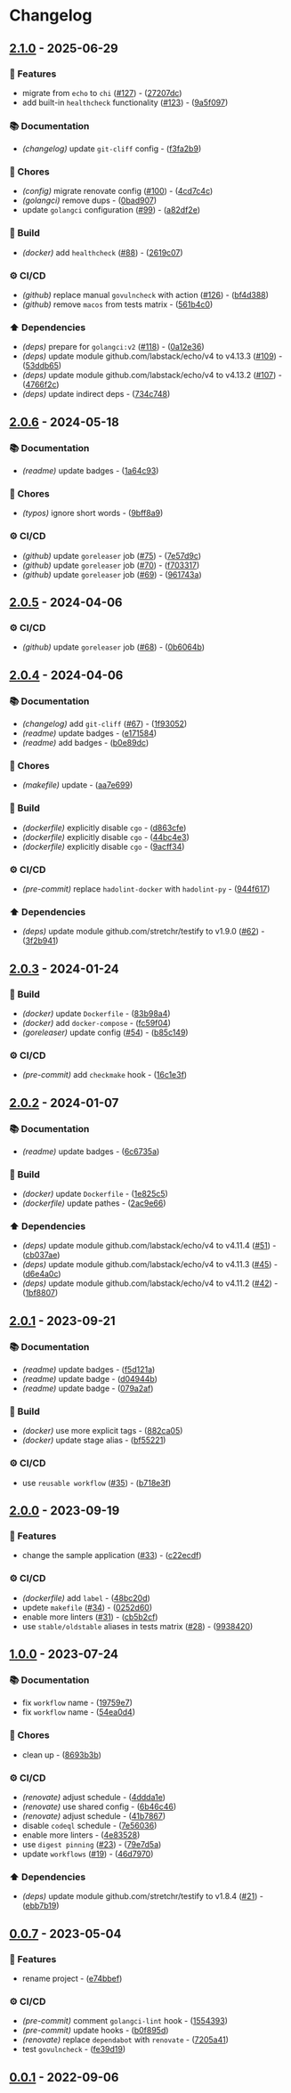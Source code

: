 # Changelog

## [2.1.0](https://github.com/DeadNews/deadnews-template-go/compare/v2.0.6...v2.1.0) - 2025-06-29

### 🚀 Features

- migrate from `echo` to `chi` ([#127](https://github.com/DeadNews/deadnews-template-python/issues/127)) - ([27207dc](https://github.com/DeadNews/deadnews-template-go/commit/27207dc9b7496d9ba0b65d29deefc38630fab685))
- add built-in `healthcheck` functionality ([#123](https://github.com/DeadNews/deadnews-template-python/issues/123)) - ([9a5f097](https://github.com/DeadNews/deadnews-template-go/commit/9a5f0978bf5ba802f8c30412cbe724378c432322))

### 📚 Documentation

- _(changelog)_ update `git-cliff` config - ([f3fa2b9](https://github.com/DeadNews/deadnews-template-go/commit/f3fa2b9974896905c571ba06baa97cf2410ef5cb))

### 🧹 Chores

- _(config)_ migrate renovate config ([#100](https://github.com/DeadNews/deadnews-template-python/issues/100)) - ([4cd7c4c](https://github.com/DeadNews/deadnews-template-go/commit/4cd7c4c46339e9f048734862c5bf86982aeda3bd))
- _(golangci)_ remove dups - ([0bad907](https://github.com/DeadNews/deadnews-template-go/commit/0bad907a8a413ebbcb6ae55ae0aa3c87f953082c))
- update `golangci` configuration ([#99](https://github.com/DeadNews/deadnews-template-python/issues/99)) - ([a82df2e](https://github.com/DeadNews/deadnews-template-go/commit/a82df2e327aeea56ef19ab3b35f4639150bd085c))

### 👷 Build

- _(docker)_ add `healthcheck` ([#88](https://github.com/DeadNews/deadnews-template-python/issues/88)) - ([2619c07](https://github.com/DeadNews/deadnews-template-go/commit/2619c0772d289698f722ea307e8ebe73d7219c93))

### ⚙️ CI/CD

- _(github)_ replace manual `govulncheck` with action ([#126](https://github.com/DeadNews/deadnews-template-python/issues/126)) - ([bf4d388](https://github.com/DeadNews/deadnews-template-go/commit/bf4d388b9e242db94dd884bec8778e7911b04321))
- _(github)_ remove `macos` from tests matrix - ([561b4c0](https://github.com/DeadNews/deadnews-template-go/commit/561b4c036a3c09b719841b371f9acd40839c56d6))

### ⬆️ Dependencies

- _(deps)_ prepare for `golangci:v2` ([#118](https://github.com/DeadNews/deadnews-template-python/issues/118)) - ([0a12e36](https://github.com/DeadNews/deadnews-template-go/commit/0a12e367ba08b43093f1159d3690e2586a1dd6a4))
- _(deps)_ update module github.com/labstack/echo/v4 to v4.13.3 ([#109](https://github.com/DeadNews/deadnews-template-python/issues/109)) - ([53ddb65](https://github.com/DeadNews/deadnews-template-go/commit/53ddb653898aeca7f265eb2912bd1e738c31edf3))
- _(deps)_ update module github.com/labstack/echo/v4 to v4.13.2 ([#107](https://github.com/DeadNews/deadnews-template-python/issues/107)) - ([4766f2c](https://github.com/DeadNews/deadnews-template-go/commit/4766f2c88a57e633df0bc959d89893859b83912a))
- _(deps)_ update indirect deps - ([734c748](https://github.com/DeadNews/deadnews-template-go/commit/734c748da5e69104796b41b691b23f8279723a15))

## [2.0.6](https://github.com/DeadNews/deadnews-template-go/compare/v2.0.5...v2.0.6) - 2024-05-18

### 📚 Documentation

- _(readme)_ update badges - ([1a64c93](https://github.com/DeadNews/deadnews-template-go/commit/1a64c93b726de87e029206403ef3af30b8e65fe0))

### 🧹 Chores

- _(typos)_ ignore short words - ([9bff8a9](https://github.com/DeadNews/deadnews-template-go/commit/9bff8a9a769315168791358f84ae94e1937bc19f))

### ⚙️ CI/CD

- _(github)_ update `goreleaser` job ([#75](https://github.com/DeadNews/deadnews-template-python/issues/75)) - ([7e57d9c](https://github.com/DeadNews/deadnews-template-go/commit/7e57d9cbe6d4156631b2cc7b30399f144b1ebe5a))
- _(github)_ update `goreleaser` job ([#70](https://github.com/DeadNews/deadnews-template-python/issues/70)) - ([f703317](https://github.com/DeadNews/deadnews-template-go/commit/f703317d71f90aeb45fa87210624440e9908244f))
- _(github)_ update `goreleaser` job ([#69](https://github.com/DeadNews/deadnews-template-python/issues/69)) - ([961743a](https://github.com/DeadNews/deadnews-template-go/commit/961743a14257db69f6d63ec4cb693bef42f980d3))

## [2.0.5](https://github.com/DeadNews/deadnews-template-go/compare/v2.0.4...v2.0.5) - 2024-04-06

### ⚙️ CI/CD

- _(github)_ update `goreleaser` job ([#68](https://github.com/DeadNews/deadnews-template-python/issues/68)) - ([0b6064b](https://github.com/DeadNews/deadnews-template-go/commit/0b6064b460c765316104ef350c252708ebbef741))

## [2.0.4](https://github.com/DeadNews/deadnews-template-go/compare/v2.0.3...v2.0.4) - 2024-04-06

### 📚 Documentation

- _(changelog)_ add `git-cliff` ([#67](https://github.com/DeadNews/deadnews-template-python/issues/67)) - ([1f93052](https://github.com/DeadNews/deadnews-template-go/commit/1f930527660452e569d10576c3b22a82ecc49089))
- _(readme)_ update badges - ([e171584](https://github.com/DeadNews/deadnews-template-go/commit/e171584c9c59e14a67747491b0804189ec3b242a))
- _(readme)_ add badges - ([b0e89dc](https://github.com/DeadNews/deadnews-template-go/commit/b0e89dc0b9c1191933101d2ba7f450a731988f1f))

### 🧹 Chores

- _(makefile)_ update - ([aa7e699](https://github.com/DeadNews/deadnews-template-go/commit/aa7e69997481479e4f0d62a03798d739409e58a8))

### 👷 Build

- _(dockerfile)_ explicitly disable `cgo` - ([d863cfe](https://github.com/DeadNews/deadnews-template-go/commit/d863cfe6533db65d19c5afc3759fe08b621616c6))
- _(dockerfile)_ explicitly disable `cgo` - ([44bc4e3](https://github.com/DeadNews/deadnews-template-go/commit/44bc4e3ccc5c4363af529485ca709ab2e9435f16))
- _(dockerfile)_ explicitly disable `cgo` - ([9acff34](https://github.com/DeadNews/deadnews-template-go/commit/9acff34cd3bd4f065d519ddbc1c95e3f41566aaa))

### ⚙️ CI/CD

- _(pre-commit)_ replace `hadolint-docker` with `hadolint-py` - ([944f617](https://github.com/DeadNews/deadnews-template-go/commit/944f617e6f5ac6913739c760979ae31ce5473d82))

### ⬆️ Dependencies

- _(deps)_ update module github.com/stretchr/testify to v1.9.0 ([#62](https://github.com/DeadNews/deadnews-template-python/issues/62)) - ([3f2b941](https://github.com/DeadNews/deadnews-template-go/commit/3f2b9418c6f51f0622184bb5fd31a9c1a1ca7da8))

## [2.0.3](https://github.com/DeadNews/deadnews-template-go/compare/v2.0.2...v2.0.3) - 2024-01-24

### 👷 Build

- _(docker)_ update `Dockerfile` - ([83b98a4](https://github.com/DeadNews/deadnews-template-go/commit/83b98a41fbaa9d12745ce357c469f807cb1ba121))
- _(docker)_ add `docker-compose` - ([fc59f04](https://github.com/DeadNews/deadnews-template-go/commit/fc59f04a8c95e230dc2157f9285a0f295ffb0cac))
- _(goreleaser)_ update config ([#54](https://github.com/DeadNews/deadnews-template-python/issues/54)) - ([b85c149](https://github.com/DeadNews/deadnews-template-go/commit/b85c1492d90a1b2fef35f57711628c1088deba79))

### ⚙️ CI/CD

- _(pre-commit)_ add `checkmake` hook - ([16c1e3f](https://github.com/DeadNews/deadnews-template-go/commit/16c1e3fd97f15ef4e4b4f1344649dba56cb29090))

## [2.0.2](https://github.com/DeadNews/deadnews-template-go/compare/v2.0.1...v2.0.2) - 2024-01-07

### 📚 Documentation

- _(readme)_ update badges - ([6c6735a](https://github.com/DeadNews/deadnews-template-go/commit/6c6735a1d53cc4a02ae9c59de4fe3f92eeea178a))

### 👷 Build

- _(docker)_ update `Dockerfile` - ([1e825c5](https://github.com/DeadNews/deadnews-template-go/commit/1e825c5aa9ee4c5b8f27b5ace518c726dab848c4))
- _(dockerfile)_ update pathes - ([2ac9e66](https://github.com/DeadNews/deadnews-template-go/commit/2ac9e66809d7cf82750c0df3324408deec7d7ec5))

### ⬆️ Dependencies

- _(deps)_ update module github.com/labstack/echo/v4 to v4.11.4 ([#51](https://github.com/DeadNews/deadnews-template-python/issues/51)) - ([cb037ae](https://github.com/DeadNews/deadnews-template-go/commit/cb037ae81263f354fa2fe054255d6aaf7cfdef89))
- _(deps)_ update module github.com/labstack/echo/v4 to v4.11.3 ([#45](https://github.com/DeadNews/deadnews-template-python/issues/45)) - ([d6e4a0c](https://github.com/DeadNews/deadnews-template-go/commit/d6e4a0cfbae9bac1ece6132fe66d1c57f672843f))
- _(deps)_ update module github.com/labstack/echo/v4 to v4.11.2 ([#42](https://github.com/DeadNews/deadnews-template-python/issues/42)) - ([1bf8807](https://github.com/DeadNews/deadnews-template-go/commit/1bf8807742c84ae90578448a5f50457704b8e139))

## [2.0.1](https://github.com/DeadNews/deadnews-template-go/compare/v2.0.0...v2.0.1) - 2023-09-21

### 📚 Documentation

- _(readme)_ update badges - ([f5d121a](https://github.com/DeadNews/deadnews-template-go/commit/f5d121a5112a3c0308920d0bc038eb6739b2efc6))
- _(readme)_ update badge - ([d04944b](https://github.com/DeadNews/deadnews-template-go/commit/d04944b7cd4301d7553baca3ebea3c83a49dd289))
- _(readme)_ update badge - ([079a2af](https://github.com/DeadNews/deadnews-template-go/commit/079a2af6ab083bb992c0dad6f02fd709898a33ee))

### 👷 Build

- _(docker)_ use more explicit tags - ([882ca05](https://github.com/DeadNews/deadnews-template-go/commit/882ca0589a7dab7aa2f01dd295ef44bef50f8d31))
- _(docker)_ update stage alias - ([bf55221](https://github.com/DeadNews/deadnews-template-go/commit/bf55221ff3d76404549d321c3e0355bbec73ff31))

### ⚙️ CI/CD

- use `reusable workflow` ([#35](https://github.com/DeadNews/deadnews-template-python/issues/35)) - ([b718e3f](https://github.com/DeadNews/deadnews-template-go/commit/b718e3ff9362fedf7ad1f2a05490243ce0b29756))

## [2.0.0](https://github.com/DeadNews/deadnews-template-go/compare/v1.0.0...v2.0.0) - 2023-09-19

### 🚀 Features

- change the sample application ([#33](https://github.com/DeadNews/deadnews-template-python/issues/33)) - ([c22ecdf](https://github.com/DeadNews/deadnews-template-go/commit/c22ecdf0fca8be184ddc461528334cee0fd8d39f))

### ⚙️ CI/CD

- _(dockerfile)_ add `label` - ([48bc20d](https://github.com/DeadNews/deadnews-template-go/commit/48bc20dfbb5301c8d02c6da7ee53b69fc43fa605))
- updete `makefile` ([#34](https://github.com/DeadNews/deadnews-template-python/issues/34)) - ([0252d60](https://github.com/DeadNews/deadnews-template-go/commit/0252d602ef9acd17f0e99f233f05e57611a65c8c))
- enable more linters ([#31](https://github.com/DeadNews/deadnews-template-python/issues/31)) - ([cb5b2cf](https://github.com/DeadNews/deadnews-template-go/commit/cb5b2cfae46db812d3582ddff6788e24e3e8d07b))
- use `stable/oldstable` aliases in tests matrix ([#28](https://github.com/DeadNews/deadnews-template-python/issues/28)) - ([9938420](https://github.com/DeadNews/deadnews-template-go/commit/99384209c0b8b2247c24725b9b2a412258a0d587))

## [1.0.0](https://github.com/DeadNews/deadnews-template-go/compare/v0.0.7...v1.0.0) - 2023-07-24

### 📚 Documentation

- fix `workflow` name - ([19759e7](https://github.com/DeadNews/deadnews-template-go/commit/19759e7b07743ee9873ad7427d8773594d032a76))
- fix `workflow` name - ([54ea0d4](https://github.com/DeadNews/deadnews-template-go/commit/54ea0d4c8c4180241a4286fa67b0e267b2271878))

### 🧹 Chores

- clean up - ([8693b3b](https://github.com/DeadNews/deadnews-template-go/commit/8693b3b2ea89cef678ca66b222b46900dacacb5f))

### ⚙️ CI/CD

- _(renovate)_ adjust schedule - ([4ddda1e](https://github.com/DeadNews/deadnews-template-go/commit/4ddda1e5c0670a53844145806aca62567ff92279))
- _(renovate)_ use shared config - ([6b46c46](https://github.com/DeadNews/deadnews-template-go/commit/6b46c46320e33ce46330ae880c779a49954e66e2))
- _(renovate)_ adjust schedule - ([41b7867](https://github.com/DeadNews/deadnews-template-go/commit/41b7867002f6f56f8085dbba4a786ebb1f81f3d2))
- disable `codeql` schedule - ([7e56036](https://github.com/DeadNews/deadnews-template-go/commit/7e56036c15fed9972cb15c95ef4c857b13a4c946))
- enable more linters - ([4e83528](https://github.com/DeadNews/deadnews-template-go/commit/4e83528a128ee8800672e864a0619e5540c1df61))
- use `digest pinning` ([#23](https://github.com/DeadNews/deadnews-template-python/issues/23)) - ([79e7d5a](https://github.com/DeadNews/deadnews-template-go/commit/79e7d5a5e97d29c5f150da9e377d551fe71bb287))
- update `workflows` ([#19](https://github.com/DeadNews/deadnews-template-python/issues/19)) - ([46d7970](https://github.com/DeadNews/deadnews-template-go/commit/46d7970a069287a5b44c06214f3dfa4f8f437993))

### ⬆️ Dependencies

- _(deps)_ update module github.com/stretchr/testify to v1.8.4 ([#21](https://github.com/DeadNews/deadnews-template-python/issues/21)) - ([ebb7b19](https://github.com/DeadNews/deadnews-template-go/commit/ebb7b190cd8431de541ed4df60d810db4b333729))

## [0.0.7](https://github.com/DeadNews/deadnews-template-go/compare/v0.0.6...v0.0.7) - 2023-05-04

### 🚀 Features

- rename project - ([e74bbef](https://github.com/DeadNews/deadnews-template-go/commit/e74bbef1c7853e88ecf1c533cee2fdd7a1d2470c))

### ⚙️ CI/CD

- _(pre-commit)_ comment `golangci-lint` hook - ([1554393](https://github.com/DeadNews/deadnews-template-go/commit/155439337ebe1b981e60909a528de4904bed8d96))
- _(pre-commit)_ update hooks - ([b0f895d](https://github.com/DeadNews/deadnews-template-go/commit/b0f895dd242c68bc8453ddf96ff08c9d4252df51))
- _(renovate)_ replace `dependabot` with `renovate` - ([7205a41](https://github.com/DeadNews/deadnews-template-go/commit/7205a41b02a937d32add946e4b5cb5a97a4261b7))
- test `govulncheck` - ([fe39d19](https://github.com/DeadNews/deadnews-template-go/commit/fe39d1933ee84df7abf08d10f92526feac770a50))

## [0.0.1](https://github.com/DeadNews/deadnews-template-go/commits/v0.0.1) - 2022-09-06

<!-- generated by git-cliff -->
